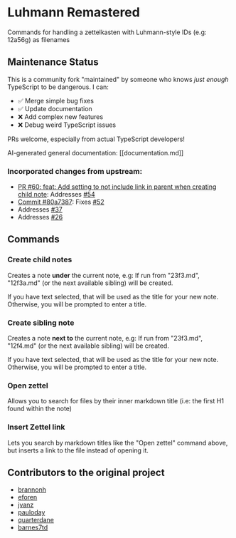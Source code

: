 # Luhmann Remastered

Commands for handling a zettelkasten with Luhmann-style IDs (e.g: 12a56g) as filenames

## Maintenance Status
This is a community fork "maintained"
by someone who knows *just enough* TypeScript
to be dangerous.
I can:
- ✅ Merge simple bug fixes
- ✅ Update documentation
- ❌ Add complex new features
- ❌ Debug weird TypeScript issues

PRs welcome, especially from actual TypeScript developers!

AI-generated general documentation: [[documentation.md]]

### Incorporated changes from upstream:
- [PR #60: feat: Add setting to not include link in parent when creating child note](https://github.com/Dyldog/luhman-obsidian-plugin/pull/60): Addresses [#54](https://github.com/Dyldog/luhman-obsidian-plugin/issues/54)
- [Commit #80a7387](https://github.com/barnes7td/luhman-obsidian-plugin/commit/80a7387bf3b82a2f6f822b4d50ec534d4278ccbb): Fixes [#52](https://github.com/Dyldog/luhman-obsidian-plugin/issues/52)
- Addresses [#37](https://github.com/Dyldog/luhman-obsidian-plugin/issues/37)
- Addresses [#26](https://github.com/Dyldog/luhman-obsidian-plugin/issues/26)

## Commands

### Create child notes

Creates a note **under** the current note,
e.g: If run from "23f3.md", "12f3a.md" (or the next available sibling) will be created. 

If you have text selected,
that will be used as the title for your new note.
Otherwise, you will be prompted to enter a title.

### Create sibling note

Creates a note **next to** the current note,
e.g: If run from "23f3.md", "12f4.md" (or the next available sibling) will be created. 

If you have text selected,
that will be used as the title for your new note.
Otherwise, you will be prompted to enter a title.

### Open zettel

Allows you to search for files by their inner markdown title (i.e: the first H1 found within the note)

### Insert Zettel link

Lets you search by markdown titles like the "Open zettel" command above,
but inserts a link to the file instead of opening it.

## Contributors to the original project 
- [brannonh](https://github.com/brannonh)
- [eforen](https://github.com/eforen)
- [jvanz](https://github.com/jvanz)
- [pauloday](https://github.com/pauloday)
- [quarterdane](https://github.com/quarterdane)
- [barnes7td](https://github.com/barnes7td)
